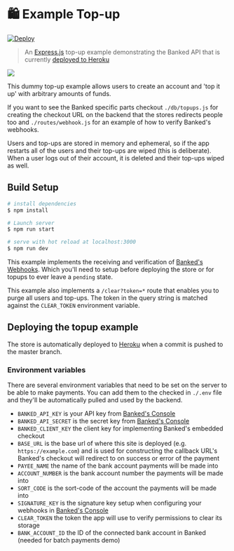 # 🛍 Example Top-up

[![Deploy](https://www.herokucdn.com/deploy/button.svg)](https://heroku.com/deploy?template=https://github.com/banked/example-topup)

> An [Express.js](https://expressjs.com/) top-up example demonstrating the Banked API that is currently [deployed to Heroku](https://topup.banked-demo.app/)

![](./screenshot.png)

This dummy top-up example allows users to create an account and 'top it up' with arbitrary amounts of funds. 

If you want to see the Banked specific parts checkout `./db/topups.js` for creating the checkout URL on the backend that the stores redirects people too and `./routes/webhook.js` for an example of how to verify Banked's webhooks.

Users and top-ups are stored in memory and ephemeral, so if the app restarts all of the users and their top-ups are wiped (this is deliberate). When a user logs out of their account, it is deleted and their top-ups wiped as well.

## Build Setup

``` bash
# install dependencies
$ npm install

# Launch server
$ npm run start

# serve with hot reload at localhost:3000
$ npm run dev
```

This example implements the receiving and verification of [Banked's Webhooks](https://console.banked.com/test/webhooks). Which you'll need to setup before deploying the store or for topups to ever leave a `pending` state.

This example also implements a `/clear?token=*` route that enables you to purge all users and top-ups. The token in the query string is matched against the `CLEAR_TOKEN` environment variable.

## Deploying the topup example

The store is automatically deployed to [Heroku](https://topup.banked-demo.app/) when a commit is pushed to the master branch.

### Environment variables

There are several environment variables that need to be set on the server to be able to make payments. You can add them to the checked in `./.env` file and they'll be automatically pulled and used by the backend.

* `BANKED_API_KEY` is your API key from [Banked's Console](https://console.banked.com)
* `BANKED_API_SECRET` is the secret key from [Banked's Console](https://console.banked.com)
* `BANKED_CLIENT_KEY` the client key for implementing Banked's embedded checkout
* `BASE_URL` is the base url of where this site is deployed (e.g. `https://example.com`) and is used for constructing the callback URL's Banked's checkout will redirect to on success or error of the payment
* `PAYEE_NAME` the name of the bank account payments will be made into
* `ACCOUNT_NUMBER` is the bank account number the payments will be made into
* `SORT_CODE` is the sort-code of the account the payments will be made into
* `SIGNATURE_KEY` is the signature key setup when configuring your webhooks in [Banked's Console](https://console.banked.com)
* `CLEAR_TOKEN` the token the app will use to verify permissions to clear its storage
* `BANK_ACCOUNT_ID` the ID of the connected bank account in Banked (needed for batch payments demo)


